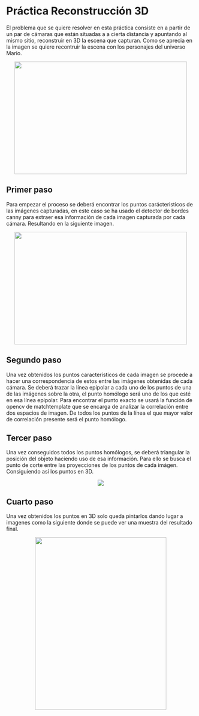 # Práctica Reconstrucción 3D

El problema que se quiere resolver en esta práctica consiste en a partir de un par de cámaras que están situadas a a cierta distancia y apuntando al mismo sitio, reconstruir en 3D la escena que capturan. Como se aprecia en la imagen se quiere recontruir la escena con los personajes del universo Mario.

<p align="center">
  <img width="460" height="300" src="https://github.com/johnbyrs/Rob-tica/blob/master/Reconstrucci%C3%B3n3d/imgs/problema.png">
</p>

## Primer paso

Para empezar el proceso se deberá encontrar los puntos carácteristicos de las imágenes capturadas, en este caso se ha usado el detector de bordes canny para extraer esa información de cada imagen capturada por cada cámara. Resultando en la siguiente imagen.

<p align="center">
  <img width="460" height="300" src="https://github.com/johnbyrs/Rob-tica/blob/master/Reconstrucci%C3%B3n3d/imgs/imgcanny.jpg">
</p>

## Segundo paso

Una vez obtenidos los puntos característicos de cada imagen se procede a hacer una correspondencia de estos entre las imágenes obtenidas de cada cámara. Se deberá trazar la línea epipolar a cada uno de los puntos de una de las imágenes sobre la otra, el punto homólogo será uno de los que esté en esa línea epipolar.
Para encontrar el punto exacto se usará la función de opencv de matchtemplate que se encarga de analizar la correlación entre dos espacios de imagen. De todos los puntos de la línea el que mayor valor de correlación presente será el punto homólogo.

## Tercer paso 

Una vez conseguidos todos los puntos homólogos, se deberá triangular la posición del objeto haciendo uso de esa información. Para ello se busca el punto de corte entre las proyecciones de los puntos de cada imágen. Consiguiendo así los puntos en 3D.

<p align="center">
  <img src="https://github.com/johnbyrs/Rob-tica/blob/master/Reconstrucci%C3%B3n3d/imgs/epipolar.png">
</p>


## Cuarto paso

Una vez obtenidos los puntos en 3D solo queda pintarlos dando lugar a imagenes como la siguiente donde se puede ver una muestra del resultado final.

<p align="center">
  <img width="350" height="460" src="https://github.com/johnbyrs/Rob-tica/blob/master/Reconstrucci%C3%B3n3d/imgs/Resultados.png">
</p>


